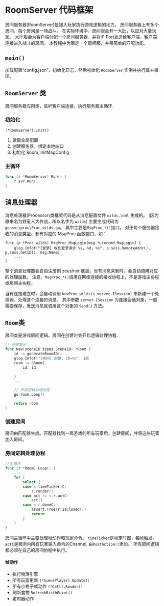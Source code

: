 # RoomServer 代码框架

房间服务器(RoomServer)是接入玩家执行游戏逻辑的地方。
房间服务器上有多个房间，每个房间是一场战斗。
在实际环境中，房间服会开一大批，以应对大量玩家。
大厅服会为客户端分配一个房间服务器，并将IP:Port发送给客户端，客户端连接进入战斗的房间。
本教程中为固定一个房间服，并带简单的匹配功能。

## `main()`
加载配置“config.json”，初始化日志，然后初始化 `RoomServer` 实例并执行其主循环。

## `RoomServer` 类
房间服务器应用类，监听客户端连接，执行服务器主循环. 

### 初始化
`(*RoomServer).Init()`

1. 读取全局配置
1. 创建服务器，绑定本地端口
1. 初始化 Room, InitMapConfig

### 主循环

```go
func (r *RoomServer) Run() {
	r.svr.Run()
}
```

## 消息处理器

消息处理器(Processor)类框架代码是从消息配置文件 `wilds.toml` 生成的。
(因为原来名为野蛮人大作战，所以名字为 `wilds`)
主要生成代码为 `gensvr\proc\Proc_wilds.go`。
其中主要是`MsgProc_*()`接口。
对于每个服务器接收的消息类型，都有对应的 MsgProc 函数接口，如：
```
func (p *Proc_wilds) MsgProc_MsgLogin(msg *usercmd.MsgLogin) {
	glog.Infof("[登录] 收到登录请求 %s, %d, %s", p.sess.RemoteAddr(), p.sess.GetID(), msg.Name)
	...
}
```

整个消息处理器会自动注册到 zeus/net 底层，当有消息来到时，会自动调用对应的处理函数。
注意，`MsgProc_*()`调用在网络连接的接收协程上，不是游戏主协程或房间主协程。

当有连接建立时，会自动调用 `NewProc_wilds(s server.ISession)` 来新建一个处理器，处理这个连接的消息。
其中参数 `server.ISession` 为连接会话对象，一般需要保存，发送消息就调用这个对象的 `Send()` 方法。

## `Room`类
房间类是游戏房间逻辑。房间在创建时会开启逻辑处理协程.
```go
// 创建房间
func New(sceneID types.SceneID) *Room {
	id := generateRoomID()
	glog.Infof("[房间] 创建, ID=%d", id)
	room := &Room{
		id: id,
		...
	}
	...

	// 开启逻辑处理协程
	go room.Loop()

	return room
}
```

### 创建房间
房间由匹配器生成。匹配器找到一局游戏的所有玩家后，创建房间，并将这些玩家加入房间。

### 房间逻辑处理协程
```go
//主循环
func (r *Room) Loop() {
	...
	for {
		select {
		case <-timeTicker.C:
			r.render()
		case act := <-r.actC:
			act()
		case <-r.doneC:
			assert.True(r.IsClosed())
			return
		}
	}
}
```

房间主循环中主要处理帧动作和玩家命令。
`timeTicker`是帧定时器，每帧触发。
`actC`是房间内所有玩家输入命令的Channel, 由`PostAction()`添加。
所有房间逻辑都必须在自己的房间协程中执行。

#### 帧动作
* 执行物理引擎
* 所有玩家更新 `(*ScenePlayer).Update()`
* 所有小格子帧动作 `(*Cell).Render()`
* 刷新食物 `RefreshBirthPoint()`
* 定时器动作



